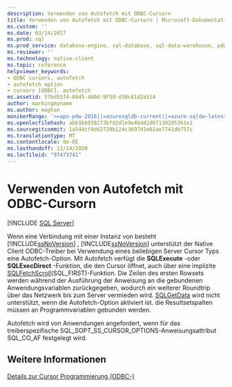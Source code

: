 ```yaml
---
description: Verwenden von Autofetch mit ODBC-Cursorn
title: Verwenden von Autofetch mit ODBC-Cursorn | Microsoft-Dokumentation
ms.custom: ''
ms.date: 03/14/2017
ms.prod: sql
ms.prod_service: database-engine, sql-database, sql-data-warehouse, pdw
ms.reviewer: ''
ms.technology: native-client
ms.topic: reference
helpviewer_keywords:
- ODBC cursors, autofetch
- autofetch option
- cursors [ODBC], autofetch
ms.assetid: 57bd55f4-8945-4d8d-9f58-d30c81d2a514
author: markingmyname
ms.author: maghan
monikerRange: '>=aps-pdw-2016||=azuresqldb-current||=azure-sqldw-latest||>=sql-server-2016||>=sql-server-linux-2017||=azuresqldb-mi-current'
ms.openlocfilehash: abb1bb038273bfd2d1e9e4bdd2d6f130285361e1
ms.sourcegitcommit: 1a544cf4dd2720b124c3697d1e62ae7741db757c
ms.translationtype: MT
ms.contentlocale: de-DE
ms.lasthandoff: 12/14/2020
ms.locfileid: "97473741"
---
```

# <a name="using-autofetch-with-odbc-cursors"></a>Verwenden von Autofetch mit ODBC-Cursorn
[!INCLUDE [SQL Server](../../../includes/applies-to-version/sql-asdb-asdbmi-asa-pdw.md)]

  Wenn eine Verbindung mit einer Instanz von besteht [!INCLUDE[ssNoVersion](../../../includes/ssnoversion-md.md)] , [!INCLUDE[ssNoVersion](../../../includes/ssnoversion-md.md)] unterstützt der Native Client ODBC-Treiber bei Verwendung eines beliebigen Server Cursor Typs eine Autofetch-Option. Mit Autofetch verfügt die **SQLExecute** -oder **SQLExecDirect** -Funktion, die den Cursor öffnet, auch über eine implizite [SQLFetchScroll](../../../relational-databases/native-client-odbc-api/sqlfetchscroll.md)(SQL_FIRST)-Funktion. Die Zeilen des ersten Rowsets werden während der Ausführung der Anweisung an die gebundenen Anwendungsvariablen zurückgegeben, wodurch ein weiterer Roundtrip über das Netzwerk bis zum Server vermieden wird. [SQLGetData](../../../relational-databases/native-client-odbc-api/sqlgetdata.md) wird nicht unterstützt, wenn die Autofetch-Option aktiviert ist. die Resultsetspalten müssen an Programmvariablen gebunden werden.  
  
 Autofetch wird von Anwendungen angefordert, wenn für das treiberspezifische SQL_SOPT_SS_CURSOR_OPTIONS-Anweisungsattribut SQL_CO_AF festgelegt wird.  
  
## <a name="see-also"></a>Weitere Informationen  
 [Details zur Cursor Programmierung &#40;ODBC-&#41;](../../../relational-databases/native-client-odbc-cursors/programming/cursor-programming-details-odbc.md)  
  
  
